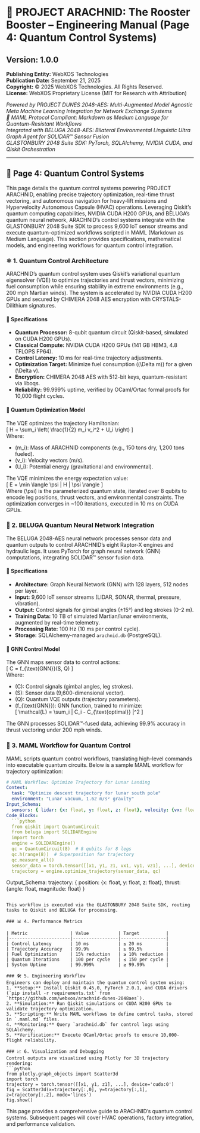 # 🚀 PROJECT ARACHNID: The Rooster Booster – Engineering Manual (Page 4: Quantum Control Systems)

## Version: 1.0.0  
**Publishing Entity:** WebXOS Technologies  
**Publication Date:** September 21, 2025  
**Copyright:** © 2025 WebXOS Technologies. All Rights Reserved.  
**License:** WebXOS Proprietary License (MIT for Research with Attribution)  

*Powered by PROJECT DUNES 2048-AES: Multi-Augmented Model Agnostic Meta Machine Learning Integration for Network Exchange Systems*  
*🐪 MAML Protocol Compliant: Markdown as Medium Language for Quantum-Resistant Workflows*  
*Integrated with BELUGA 2048-AES: Bilateral Environmental Linguistic Ultra Graph Agent for SOLIDAR™ Sensor Fusion*  
*GLASTONBURY 2048 Suite SDK: PyTorch, SQLAlchemy, NVIDIA CUDA, and Qiskit Orchestration*  

---

## 📜 Page 4: Quantum Control Systems  

This page details the quantum control systems powering PROJECT ARACHNID, enabling precise trajectory optimization, real-time thrust vectoring, and autonomous navigation for heavy-lift missions and Hypervelocity Autonomous Capsule (HVAC) operations. Leveraging Qiskit’s quantum computing capabilities, NVIDIA CUDA H200 GPUs, and BELUGA’s quantum neural network, ARACHNID’s control systems integrate with the GLASTONBURY 2048 Suite SDK to process 9,600 IoT sensor streams and execute quantum-optimized workflows scripted in MAML (Markdown as Medium Language). This section provides specifications, mathematical models, and engineering workflows for quantum control integration.

### ⚛️ 1. Quantum Control Architecture  

ARACHNID’s quantum control system uses Qiskit’s variational quantum eigensolver (VQE) to optimize trajectories and thrust vectors, minimizing fuel consumption while ensuring stability in extreme environments (e.g., 200 mph Martian winds). The system is accelerated by NVIDIA CUDA H200 GPUs and secured by CHIMERA 2048 AES encryption with CRYSTALS-Dilithium signatures.

#### 📏 Specifications  
- **Quantum Processor:** 8-qubit quantum circuit (Qiskit-based, simulated on CUDA H200 GPUs).  
- **Classical Compute:** NVIDIA CUDA H200 GPUs (141 GB HBM3, 4.8 TFLOPS FP64).  
- **Control Latency:** 10 ms for real-time trajectory adjustments.  
- **Optimization Target:** Minimize fuel consumption (\(\Delta m\)) for a given \(\Delta v\).  
- **Encryption:** CHIMERA 2048 AES with 512-bit keys, quantum-resistant via liboqs.  
- **Reliability:** 99.999% uptime, verified by OCaml/Ortac formal proofs for 10,000 flight cycles.  

#### 🔢 Quantum Optimization Model  
The VQE optimizes the trajectory Hamiltonian:  
\[
H = \sum_i \left( \frac{1}{2} m_i v_i^2 + U_i \right)
\]  
Where:  
- \(m_i\): Mass of ARACHNID components (e.g., 150 tons dry, 1,200 tons fueled).  
- \(v_i\): Velocity vectors (m/s).  
- \(U_i\): Potential energy (gravitational and environmental).  

The VQE minimizes the energy expectation value:  
\[
E = \min \langle \psi | H | \psi \rangle
\]  
Where \(\psi\) is the parameterized quantum state, iterated over 8 qubits to encode leg positions, thrust vectors, and environmental constraints. The optimization converges in ~100 iterations, executed in 10 ms on CUDA GPUs.

### 🧠 2. BELUGA Quantum Neural Network Integration  

The BELUGA 2048-AES neural network processes sensor data and quantum outputs to control ARACHNID’s eight Raptor-X engines and hydraulic legs. It uses PyTorch for graph neural network (GNN) computations, integrating SOLIDAR™ sensor fusion data.

#### 📏 Specifications  
- **Architecture:** Graph Neural Network (GNN) with 128 layers, 512 nodes per layer.  
- **Input:** 9,600 IoT sensor streams (LIDAR, SONAR, thermal, pressure, vibration).  
- **Output:** Control signals for gimbal angles (±15°) and leg strokes (0–2 m).  
- **Training Data:** 10 TB of simulated Martian/lunar environments, augmented by real-time telemetry.  
- **Processing Rate:** 100 Hz (10 ms per control cycle).  
- **Storage:** SQLAlchemy-managed `arachnid.db` (PostgreSQL).  

#### 🔢 GNN Control Model  
The GNN maps sensor data to control actions:  
\[
C = f_{\text{GNN}}(S, Q)
\]  
Where:  
- \(C\): Control signals (gimbal angles, leg strokes).  
- \(S\): Sensor data (9,600-dimensional vector).  
- \(Q\): Quantum VQE outputs (trajectory parameters).  
- \(f_{\text{GNN}}\): GNN function, trained to minimize:  
\[
\mathcal{L} = \sum_i \| C_i - C_{\text{optimal}} \|^2
\]  

The GNN processes SOLIDAR™-fused data, achieving 99.9% accuracy in thrust vectoring under 200 mph winds.

### 📜 3. MAML Workflow for Quantum Control  

MAML scripts quantum control workflows, translating high-level commands into executable quantum circuits. Below is a sample MAML workflow for trajectory optimization:  

```yaml
# MAML Workflow: Optimize Trajectory for Lunar Landing
Context:
  task: "Optimize descent trajectory for lunar south pole"
  environment: "Lunar vacuum, 1.62 m/s² gravity"
Input_Schema:
  sensors: { lidar: {x: float, y: float, z: float}, velocity: {vx: float, vy: float, vz: float} }
Code_Blocks:
  ```python
  from qiskit import QuantumCircuit
  from beluga import SOLIDAREngine
  import torch
  engine = SOLIDAREngine()
  qc = QuantumCircuit(8)  # 8 qubits for 8 legs
  qc.h(range(8))  # Superposition for trajectory
  qc.measure_all()
  sensor_data = torch.tensor([[x1, y1, z1, vx1, vy1, vz1], ...], device='cuda:0')
  trajectory = engine.optimize_trajectory(sensor_data, qc)
  ```
Output_Schema:
  trajectory: { position: {x: float, y: float, z: float}, thrust: {angle: float, magnitude: float} }
```

This workflow is executed via the GLASTONBURY 2048 Suite SDK, routing tasks to Qiskit and BELUGA for processing.

### 📊 4. Performance Metrics  

| Metric                | Value           | Target          |
|-----------------------|-----------------|-----------------|
| Control Latency       | 10 ms           | ≤ 20 ms         |
| Trajectory Accuracy   | 99.9%           | ≥ 99.5%         |
| Fuel Optimization     | 15% reduction   | ≥ 10% reduction |
| Quantum Iterations    | 100 per cycle   | ≤ 150 per cycle |
| System Uptime         | 99.999%         | ≥ 99.99%        |

### 🛠️ 5. Engineering Workflow  
Engineers can deploy and maintain the quantum control system using:  
1. **Setup:** Install Qiskit 0.45.0, PyTorch 2.0.1, and CUDA drivers (`pip install -r requirements.txt` from `https://github.com/webxos/arachnid-dunes-2048aes`).  
2. **Simulation:** Run Qiskit simulations on CUDA H200 GPUs to validate trajectory optimization.  
3. **Scripting:** Write MAML workflows to define control tasks, stored in `.maml.md` files.  
4. **Monitoring:** Query `arachnid.db` for control logs using SQLAlchemy.  
5. **Verification:** Execute OCaml/Ortac proofs to ensure 10,000-flight reliability.  

### 📈 6. Visualization and Debugging  
Control outputs are visualized using Plotly for 3D trajectory rendering:  
```python
from plotly.graph_objects import Scatter3d
import torch
trajectory = torch.tensor([[x1, y1, z1], ...], device='cuda:0')
fig = Scatter3d(x=trajectory[:,0], y=trajectory[:,1], z=trajectory[:,2], mode='lines')
fig.show()
```

This page provides a comprehensive guide to ARACHNID’s quantum control systems. Subsequent pages will cover HVAC operations, factory integration, and performance validation.